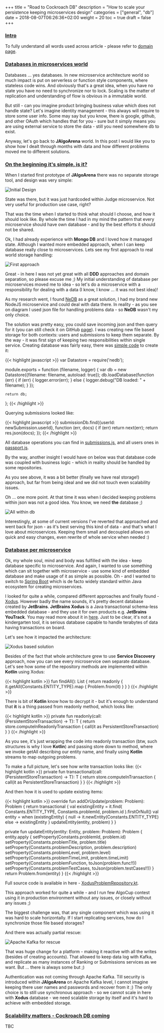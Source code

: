 +++
title = "Road to Cockroach DB"
description = "How to scale your persistence keeping microservices design"
categories = ["general", "db"]
date = 2018-08-07T06:26:36+02:00
weight = 20
toc = true
draft = false
+++

<h3 class="section-head" id="h-intro"><a href="#h-intro">Intro</a></h3>

To fully understand all words used across article - please refer to [domain page](https://jalgoarena.github.io/docs/domain/).

<h3 class="section-head" id="h-databases-microservices"><a href="#h-databases-microservices">Databases in microservices world</a></h3>

Databases ... yes databases. In new microservice architecture world so much impact is put on serverless or function style
components, where stateless code wins. And obviously that's a great idea, when you have no state you have no need to synchronize
nor to lock. Scaling is the matter of replication and understanding of flow is obvious in a immutable world.

But still - can you imagine product bringing business value which does not handle state? Let's imagine identity management - 
this always will require to store some user info. Some may say but you know, there is google, github, and other OAuth which
handles that for you - sure but it simply means you are using external service to store the data - still you need somewhere
db to exist.

Anyway, let's go back to **JAlgoArena** world. In this post I would like you to show how I dealt through months with data
and how different problems moved me to different solutions.

<h3 class="section-head" id="h-simple"><a href="#h-simple">On the beginning it's simple, is it?</a></h3>

When I started first prototype of **JAlgoArena** there was no separate storage tool, and design was very simple:

![Initial Design](https://raw.githubusercontent.com/jalgoarena/JAlgoArena/4e141f19b47ad7be100c96112059ebd88e7532ec/design/component_diagram.png)

State was there, but it was just hardcoded within Judge microservice. Not very useful for production use case, right?

That was the time when I started to think what should I choose, and how it should look like. By whole the time I had in my mind
the pattern that every microservice should have own database - and by the best efforts it should not be shared. 

Ok, I had already experience with **Mongo DB** and I loved how it managed state. Although I wanted more embedded approach,
when I can keep database really close to microservices. Lets see my first approach to real world storage handling: 

![First approach](https://raw.githubusercontent.com/jalgoarena/JAlgoArena/e13a8b73c0fa2bc60284e3b4deb76c453d0a2119/design/component_diagram.png)

Great - in here I was not yet great with all **DDD** approaches and domain separation, so please excuse me ;) My initial
understanding of database per microservices moved me to idea - so let's do a microservice with a responsibility for dealing
with a data (I know, I know ... it was not best idea)!

As my research went, I found [NeDB](https://github.com/louischatriot/nedb) as a great solution, I had my brand new NodeJS microservice
and could deal with data there. In reality - as you see on diagram I used json file for handling problems data - so **NeDB** wasn't my only choice.

The solution was pretty easy, you could save incoming json and then query for it (you can still check it on GitHub [page](https://github.com/spolnik/JAlgoArena-Data-Obsoleted)).
I was creating new file based storage for both contexts: users and submissions to keep them separate. By the way - it was first sign of
keeping two responsibilities within single service. Creating database was fairly easy, there was 
[simple code](https://github.com/spolnik/JAlgoArena-Data-Obsoleted/blob/master/server/newLocalDb.js) to create it:

{{< highlight javascript >}}
var Datastore = require('nedb');

module.exports = function (filename, logger) {
    var db = new Datastore({filename: filename, autoload: true});
    db.loadDatabase(function (err) {
        if (err) {
            logger.error(err);
        } else {
            logger.debug("DB loaded: " + filename);
        }
    });

    return db;
};
{{< /highlight >}}

Querying submissions looked like:

{{< highlight javascript >}}
submissionDb.find({userId: newSubmission.userId}, function (err, docs) {
    if (err) return next(err);
    return res.json(docs);
});
{{< /highlight >}}

All database operations you can find in [submissions.js](https://github.com/spolnik/JAlgoArena-Data-Obsoleted/blob/master/server/routes/submission.js),
and all users ones in [passport.js](https://github.com/spolnik/JAlgoArena-Data-Obsoleted/blob/master/server/config/passport.js).

By the way, another insight I would have on below was that database code was coupled with business logic - which in reality should be handled by some repositories.

As you see above, it was a bit better (finally we have real storage!) approach, but far from being ideal and we did not touch even scalability issues.

Oh ... one more point. At that time it was when I decided keeping problems within json was not a good idea. You know, we need **the** database ;)

![All within db](https://github.com/jalgoarena/JAlgoArena/raw/d94f858e259a5cfdc514a3b0ce0ca9f94996ee56/design/component_diagram.png)

Interestingly, at some of current versions I've reverted that approached and went back for json - as it's best serving this kind of data - and that's what I love
about microservices. Keeping them small and decoupled allows on quick and easy changes, even rewrite of whole service when needed :)

<h3 class="section-head" id="h-db-per-microservice"><a href="#h-db-per-microservice">Database per microservice</a></h3>

Ok, my whole soul, mind and body was fulfilled with the idea - keep database specific to microservice. And again, I wanted to use something which can sit together 
with microservice - use some kind of embedded database and make usage of it as simple as possible. Oh - and I wanted to switch to [Spring Boot](https://spring.io/projects/spring-boot)
which is de facto widely standard within Java ecosystem for creating microservices.

I looked for quite a while, compared different approaches and finally found - [Xodus](). However badly the name sounds, it's pretty decent database created by **JetBrains**.
**JetBrains Xodus** is a Java transactional schema-less embedded database - and they use it for own products e.g. __JetBrains YouTrack__. 
You may read more about it in [here](https://github.com/JetBrains/xodus/wiki). Just to be clear, it's not a kindergarten tool,
it is serious database capable to handle terabytes of data having transactions on board.

Let's see how it impacted the architecture:

![Xodus based solution](https://github.com/jalgoarena/JAlgoArena/raw/e9cc7ec915018ff154cb01f0246d5154ee77e89b/design/component_diagram.png)

Besides of the fact that whole architecture grew to use __Service Discovery__ approach, now you can see every microservice own
separate database. Let's see how some of the repository methods are implemented within **Kotlin** using Xodus:

{{< highlight kotlin >}}
fun findAll(): List<Problem> {
    return readonly {
        it.getAll(Constants.ENTITY_TYPE).map { Problem.from(it) }
    }
}
{{< /highlight >}}

There is bit of **Kotlin** know how to decrypt it - but it's enough to understand that __it__ is a thing passed from readonly
method, which looks like:

{{< highlight kotlin >}}
private fun <T> readonly(call: (PersistentStoreTransaction) -> T): T {
    return store.computeInReadonlyTransaction { call(it as PersistentStoreTransaction) }
}
{{< /highlight >}}

As you see, it's just wrapping the code into readonly transaction (btw, such structures is why I love **Kotlin**) and passing store
down to method, where we invoke getAll describing our entity name, and finally using **Kotlin** streams to map outgoing problems.

To make a full picture, let's see how write transaction looks like:
{{< highlight kotlin >}}
private fun <T> transactional(call: (PersistentStoreTransaction) -> T): T {
    return store.computeInTransaction { call(it as PersistentStoreTransaction) }
}
{{< /highlight >}}

And then how it is used to update existing items:

{{< highlight kotlin >}}
override fun addOrUpdate(problem: Problem): Problem {
    return transactional {
        val existingEntity = it.find(
                Constants.ENTITY_TYPE, Constants.problemId, problem.id
        ).firstOrNull()
        val entity = when (existingEntity) {
            null -> it.newEntity(Constants.ENTITY_TYPE)
            else -> existingEntity
        }
        updateEntity(entity, problem)
    }
}

private fun updateEntity(entity: Entity, problem: Problem): Problem {
    entity.apply {
        setProperty(Constants.problemId, problem.id)
        setProperty(Constants.problemTitle, problem.title)
        setProperty(Constants.problemDescription, problem.description)
        setProperty(Constants.problemLevel, problem.level)
        setProperty(Constants.problemTimeLimit, problem.timeLimit)
        setProperty(Constants.problemFunction, toJson(problem.func!!))
        setProperty(Constants.problemTestCases, toJson(problem.testCases!!))
    }
    return Problem.from(entity)
}
{{< /highlight >}}

Full source code is available in here - [XodusProblemRepository.kt](https://github.com/spolnik/JAlgoArena-Problems/blob/master/src/main/kotlin/com/jalgoarena/data/XodusProblemsRepository.kt).

This approach worked for quite a while - and I run few AlgoCup contest using it in production environment without any issues, or closely without any issues ;)

The biggest challenge was, that any single component which was using it was hard to scale horizontally. If I start replicating services, 
how do I synchronize those file based storages?

And there was actually partial rescue:

![Apache Kafka for rescue](https://github.com/jalgoarena/JAlgoArena/raw/900a3cb2df2eadfac11133a3932a3ecd0f9bc406/design/component_diagram.png)

That was huge change for a platform - making it reactive with all the writes (besides of creating accounts). That allowed
to keep data log with Kafka, and replicate as many instances of Ranking or Submissions services as we want. But ... there
is always some but ;)

Authentication was not coming through Apache Kafka. Till security is introduced within **JAlgoArena** on Apache Kafka level,
I cannot imagine keeping there user names and passwords and recover from it ;) The only choice is to still use synchronous
approach - so we cannot scale in here with **Xodus** database - we need scalable storage by itself and it's hard to achieve
with embedded storage.

<h3 class="section-head" id="h-cockroach"><a href="#h-cockroach">Scalability matters - Cockroach DB coming</a></h3>

TBC